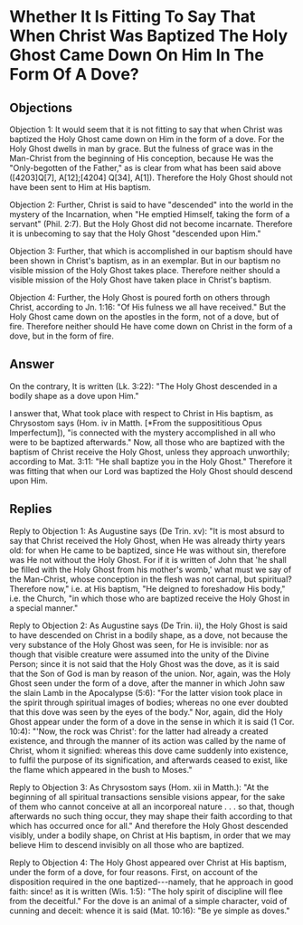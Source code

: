 # Whether It Is Fitting To Say That When Christ Was Baptized The Holy Ghost Came Down On Him In The Form Of A Dove?

## Objections

Objection 1: It would seem that it is not fitting to say that when Christ was baptized the Holy Ghost came down on Him in the form of a dove. For the Holy Ghost dwells in man by grace. But the fulness of grace was in the Man-Christ from the beginning of His conception, because He was the "Only-begotten of the Father," as is clear from what has been said above ([4203]Q[7], A[12];[4204] Q[34], A[1]). Therefore the Holy Ghost should not have been sent to Him at His baptism.

Objection 2: Further, Christ is said to have "descended" into the world in the mystery of the Incarnation, when "He emptied Himself, taking the form of a servant" (Phil. 2:7). But the Holy Ghost did not become incarnate. Therefore it is unbecoming to say that the Holy Ghost "descended upon Him."

Objection 3: Further, that which is accomplished in our baptism should have been shown in Christ's baptism, as in an exemplar. But in our baptism no visible mission of the Holy Ghost takes place. Therefore neither should a visible mission of the Holy Ghost have taken place in Christ's baptism.

Objection 4: Further, the Holy Ghost is poured forth on others through Christ, according to Jn. 1:16: "Of His fulness we all have received." But the Holy Ghost came down on the apostles in the form, not of a dove, but of fire. Therefore neither should He have come down on Christ in the form of a dove, but in the form of fire.

## Answer

On the contrary, It is written (Lk. 3:22): "The Holy Ghost descended in a bodily shape as a dove upon Him."

I answer that, What took place with respect to Christ in His baptism, as Chrysostom says (Hom. iv in Matth. [*From the supposititious Opus Imperfectum]), "is connected with the mystery accomplished in all who were to be baptized afterwards." Now, all those who are baptized with the baptism of Christ receive the Holy Ghost, unless they approach unworthily; according to Mat. 3:11: "He shall baptize you in the Holy Ghost." Therefore it was fitting that when our Lord was baptized the Holy Ghost should descend upon Him.

## Replies

Reply to Objection 1: As Augustine says (De Trin. xv): "It is most absurd to say that Christ received the Holy Ghost, when He was already thirty years old: for when He came to be baptized, since He was without sin, therefore was He not without the Holy Ghost. For if it is written of John that 'he shall be filled with the Holy Ghost from his mother's womb,' what must we say of the Man-Christ, whose conception in the flesh was not carnal, but spiritual? Therefore now," i.e. at His baptism, "He deigned to foreshadow His body," i.e. the Church, "in which those who are baptized receive the Holy Ghost in a special manner."

Reply to Objection 2: As Augustine says (De Trin. ii), the Holy Ghost is said to have descended on Christ in a bodily shape, as a dove, not because the very substance of the Holy Ghost was seen, for He is invisible: nor as though that visible creature were assumed into the unity of the Divine Person; since it is not said that the Holy Ghost was the dove, as it is said that the Son of God is man by reason of the union. Nor, again, was the Holy Ghost seen under the form of a dove, after the manner in which John saw the slain Lamb in the Apocalypse (5:6): "For the latter vision took place in the spirit through spiritual images of bodies; whereas no one ever doubted that this dove was seen by the eyes of the body." Nor, again, did the Holy Ghost appear under the form of a dove in the sense in which it is said (1 Cor. 10:4): "'Now, the rock was Christ': for the latter had already a created existence, and through the manner of its action was called by the name of Christ, whom it signified: whereas this dove came suddenly into existence, to fulfil the purpose of its signification, and afterwards ceased to exist, like the flame which appeared in the bush to Moses."

Reply to Objection 3: As Chrysostom says (Hom. xii in Matth.): "At the beginning of all spiritual transactions sensible visions appear, for the sake of them who cannot conceive at all an incorporeal nature . . . so that, though afterwards no such thing occur, they may shape their faith according to that which has occurred once for all." And therefore the Holy Ghost descended visibly, under a bodily shape, on Christ at His baptism, in order that we may believe Him to descend invisibly on all those who are baptized.

Reply to Objection 4: The Holy Ghost appeared over Christ at His baptism, under the form of a dove, for four reasons. First, on account of the disposition required in the one baptized---namely, that he approach in good faith: since! as it is written (Wis. 1:5): "The holy spirit of discipline will flee from the deceitful." For the dove is an animal of a simple character, void of cunning and deceit: whence it is said (Mat. 10:16): "Be ye simple as doves."